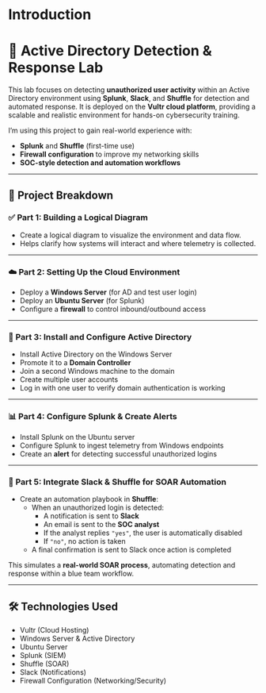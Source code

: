 # Introduction 

# 🔐 Active Directory Detection & Response Lab

This lab focuses on detecting **unauthorized user activity** within an Active Directory environment using **Splunk**, **Slack**, and **Shuffle** for detection and automated response. It is deployed on the **Vultr cloud platform**, providing a scalable and realistic environment for hands-on cybersecurity training.

I’m using this project to gain real-world experience with:
- **Splunk** and **Shuffle** (first-time use)
- **Firewall configuration** to improve my networking skills
- **SOC-style detection and automation workflows**

---

## 📁 Project Breakdown

### ✅ Part 1: Building a Logical Diagram
- Create a logical diagram to visualize the environment and data flow.
- Helps clarify how systems will interact and where telemetry is collected.

---

### ☁️ Part 2: Setting Up the Cloud Environment
- Deploy a **Windows Server** (for AD and test user login)
- Deploy an **Ubuntu Server** (for Splunk)
- Configure a **firewall** to control inbound/outbound access

---

### 🏢 Part 3: Install and Configure Active Directory
- Install Active Directory on the Windows Server
- Promote it to a **Domain Controller**
- Join a second Windows machine to the domain
- Create multiple user accounts
- Log in with one user to verify domain authentication is working

---

### 📊 Part 4: Configure Splunk & Create Alerts
- Install Splunk on the Ubuntu server
- Configure Splunk to ingest telemetry from Windows endpoints
- Create an **alert** for detecting successful unauthorized logins

---

### 🤖 Part 5: Integrate Slack & Shuffle for SOAR Automation
- Create an automation playbook in **Shuffle**:
  - When an unauthorized login is detected:
    - A notification is sent to **Slack**
    - An email is sent to the **SOC analyst**
    - If the analyst replies `"yes"`, the user is automatically disabled
    - If `"no"`, no action is taken
  - A final confirmation is sent to Slack once action is completed

This simulates a **real-world SOAR process**, automating detection and response within a blue team workflow.

---

## 🛠️ Technologies Used
- Vultr (Cloud Hosting)
- Windows Server & Active Directory
- Ubuntu Server
- Splunk (SIEM)
- Shuffle (SOAR)
- Slack (Notifications)
- Firewall Configuration (Networking/Security)

  
